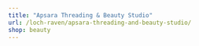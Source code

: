 ```yaml
---
title: "Apsara Threading & Beauty Studio"
url: /loch-raven/apsara-threading-and-beauty-studio/
shop: beauty
---
```

